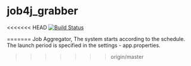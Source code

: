 # job4j_grabber
<<<<<<< HEAD
[![Build Status](https://app.travis-ci.com/max-piter/job4j_grabber.svg?branch=master)](https://app.travis-ci.com/max-piter/job4j_grabber)

=======
Job Aggregator,  The system starts according to the schedule. 
The launch period is specified in the settings - app.properties.
>>>>>>> origin/master
